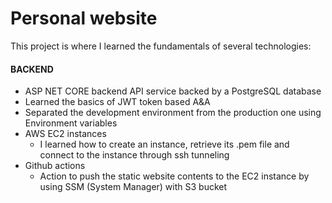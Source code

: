 # Personal website

This project is where I learned the fundamentals of several technologies:

#### BACKEND
* ASP NET CORE backend API service backed by a PostgreSQL database
* Learned the basics of JWT token based A&A
* Separated the development environment from the production one using Environment variables
* AWS EC2 instances
  * I learned how to create an instance, retrieve its .pem file and connect to the instance through ssh tunneling
* Github actions
  * Action to push the static website contents to the EC2 instance by using SSM (System Manager) with S3 bucket
 
